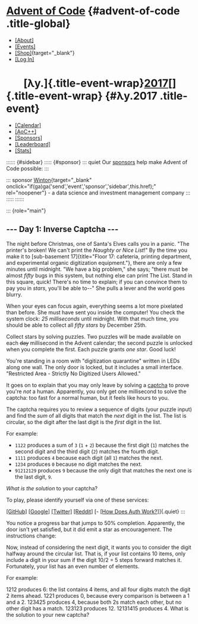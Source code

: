 <div>

<div>

# [Advent of Code](/) {#advent-of-code .title-global}

-   [\[About\]](/2017/about)
-   [\[Events\]](/2017/events)
-   [\[Shop\]](https://teespring.com/stores/advent-of-code){target="_blank"}
-   [\[Log In\]](/2017/auth/login)

</div>

<div>

#        [λy.]{.title-event-wrap}[2017](/2017)[]{.title-event-wrap} {#λy.2017 .title-event}

-   [\[Calendar\]](/2017)
-   [\[AoC++\]](/2017/support)
-   [\[Sponsors\]](/2017/sponsors)
-   [\[Leaderboard\]](/2017/leaderboard)
-   [\[Stats\]](/2017/stats)

</div>

</div>

:::::: {#sidebar}
::::: {#sponsor}
::: quiet
Our [sponsors](/2017/sponsors) help make Advent of Code possible:
:::

::: sponsor
[Winton](http://winton.com/){target="_blank"
onclick="if(ga)ga('send','event','sponsor','sidebar',this.href);"
rel="noopener"} - a data science and investment management company
:::
:::::
::::::

::: {role="main"}
## \-\-- Day 1: Inverse Captcha \-\--

The night before Christmas, one of Santa\'s Elves calls you in a panic.
\"The printer\'s broken! We can\'t print the *Naughty or Nice List*!\"
By the time you make it to [sub-basement
17]{title="Floor 17: cafeteria, printing department, and experimental organic digitization equipment."},
there are only a few minutes until midnight. \"We have a big problem,\"
she says; \"there must be almost *fifty* bugs in this system, but
nothing else can print The List. Stand in this square, quick! There\'s
no time to explain; if you can convince them to pay you in *stars*,
you\'ll be able to\--\" She pulls a lever and the world goes blurry.

When your eyes can focus again, everything seems a lot more pixelated
than before. She must have sent you inside the computer! You check the
system clock: *25 milliseconds* until midnight. With that much time, you
should be able to collect all *fifty stars* by December 25th.

Collect stars by solving puzzles. Two puzzles will be made available on
each ~~day~~ millisecond in the Advent calendar; the second puzzle is
unlocked when you complete the first. Each puzzle grants *one star*.
Good luck!

You\'re standing in a room with \"digitization quarantine\" written in
LEDs along one wall. The only door is locked, but it includes a small
interface. \"Restricted Area - Strictly No Digitized Users Allowed.\"

It goes on to explain that you may only leave by solving a
[captcha](https://en.wikipedia.org/wiki/CAPTCHA) to prove you\'re *not*
a human. Apparently, you only get one millisecond to solve the captcha:
too fast for a normal human, but it feels like hours to you.

The captcha requires you to review a sequence of digits (your puzzle
input) and find the *sum* of all digits that match the *next* digit in
the list. The list is circular, so the digit after the last digit is the
*first* digit in the list.

For example:

-   `1122` produces a sum of `3` (`1` + `2`) because the first digit
    (`1`) matches the second digit and the third digit (`2`) matches the
    fourth digit.
-   `1111` produces `4` because each digit (all `1`) matches the next.
-   `1234` produces `0` because no digit matches the next.
-   `91212129` produces `9` because the only digit that matches the next
    one is the last digit, `9`.

*What is the solution* to your captcha?

To play, please identify yourself via one of these services:

[\[GitHub\]](/auth/github) [\[Google\]](/auth/google)
[\[Twitter\]](/auth/twitter) [\[Reddit\]](/auth/reddit) [- [\[How Does
Auth Work?\]](/about#faq_auth)]{.quiet}
:::

You notice a progress bar that jumps to 50% completion. Apparently, the door isn't yet satisfied, but it did emit a star as encouragement. The instructions change:

Now, instead of considering the next digit, it wants you to consider the digit halfway around the circular list. That is, if your list contains 10 items, only include a digit in your sum if the digit 10/2 = 5 steps forward matches it. Fortunately, your list has an even number of elements.

For example:

1212 produces 6: the list contains 4 items, and all four digits match the digit 2 items ahead.
1221 produces 0, because every comparison is between a 1 and a 2.
123425 produces 4, because both 2s match each other, but no other digit has a match.
123123 produces 12.
12131415 produces 4.
What is the solution to your new captcha?
